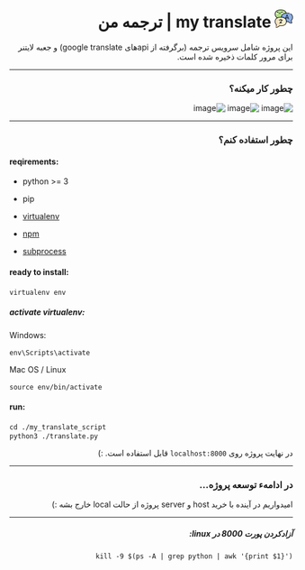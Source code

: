 <div dir='rtl'>

<h1><img src='images/logo.png' width="32"/> my translate | ترجمه من</h1>

این پروژه شامل سرویس ترجمه (برگرفته از apiهای google translate) و جعبه لایتنر برای مرور کلمات ذخیره شده است.

</div>

---
<div dir='rtl'>
<h3>چطور کار میکنه؟</h3>
  
![image](https://user-images.githubusercontent.com/37469478/121872402-76beed80-cd1a-11eb-8192-38e267defab1.png)
![image](https://user-images.githubusercontent.com/37469478/121872544-a1a94180-cd1a-11eb-94d0-925768a7aa4e.png)
  ![image](https://user-images.githubusercontent.com/37469478/121872584-b08ff400-cd1a-11eb-8887-f3008defaa42.png)

</div>


---
<div dir='rtl'>
<h3>چطور استفاده کنم؟</h3>
</div>

<h4>reqirements:</h4>

- python >= 3

- pip

- [virtualenv](https://pypi.org/project/virtualenv/)

- [npm](https://www.npmjs.com/get-npm)

- [subprocess](https://pypi.org/project/subprocess.run/)

<h4>ready to install:</h4>

```shell
virtualenv env
```
<h5>activate virtualenv:</h5>

Windows:
```shell
env\Scripts\activate
```

Mac OS / Linux
```shell
source env/bin/activate
```


<h4>run:</h4>

```shell
cd ./my_translate_script
python3 ./translate.py
```

<div dir='rtl'>

در نهایت پروژه روی `localhost:8000` قابل استفاده است. :)
</div>

---
<div dir='rtl'>
<h3>در ادامهء توسعه پروژه...</h3>

امیدواریم در آینده با خرید host و server پروژه از حالت local خارج بشه :)
</div>

---
<div dir='rtl'>

<h5>آزادکردن پورت 8000 در linux:</h5>

```shell
kill -9 $(ps -A | grep python | awk '{print $1}')
```

</div>